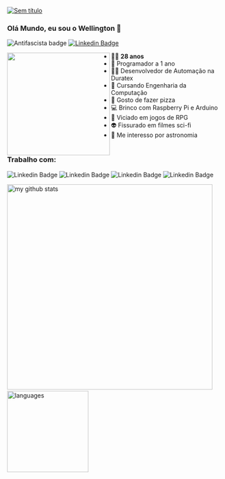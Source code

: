 [![Sem título](https://user-images.githubusercontent.com/64553168/98746141-a3311680-2393-11eb-9bf7-d61e1b68fb47.png)](https://docs.microsoft.com/pt-br/users/w-fonseca/)


### Olá Mundo, eu sou o Wellington 👋

![Antifascista badge](https://img.shields.io/badge/dev-antifascista-red)
[![Linkedin Badge](https://img.shields.io/badge/-Linkedin-blue?logo=Linkedin&logoColor=white&link=https://www.linkedin.com/in/wellington-juvenal-ferreira-fonseca-a4b01a67/)](https://www.linkedin.com/in/wellington-juvenal-ferreira-fonseca-a4b01a67/)

<img src="https://cdn5.vectorstock.com/i/thumb-large/85/84/grated-cloud-data-and-computer-system-code-vector-21928584.jpg" align="left" width="240">

  
* 👨‍🦲 **28 anos**
* 👶 Programador a 1 ano
* 👨‍💻 Desenvolvedor de Automação na Duratex
* 🤖 Cursando Engenharia da Computação
* 🍕 Gosto de fazer pizza
* 💻 Brinco com Raspberry Pi e Arduino
* 🎲 Viciado em jogos de RPG
* 👽 Fissurado em filmes sci-fi
* 🌌 Me interesso por astronomia
#

### Trabalho com:

![Linkedin Badge](https://img.shields.io/badge/python%20-%2314354C.svg?&logo=python&logoColor=white)
![Linkedin Badge](https://img.shields.io/badge/-BluePrism-blue)
![Linkedin Badge](https://img.shields.io/badge/sap-0FAAFF?logo=sap&logoColor=white)
![Linkedin Badge](https://img.shields.io/badge/-VBA-brightgreen)

<img src="https://github-readme-stats.vercel.app/api?username=W-Fonseca&show_icons=true&theme=vue" alt="my github stats" width="480"/>&nbsp;<img src="https://github-readme-stats.vercel.app/api/top-langs/?username=W-Fonseca&theme=vue" alt="languages" height="190">
